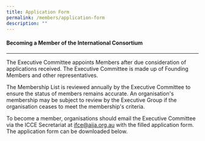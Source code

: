 ```yaml
---
title: Application Form
permalink: /members/application-form
description: ""
---
```

#### **Becoming a Member of the International Consortium**
---

The Executive Committee appoints Members after due consideration of applications received. The Executive Committee is made up of Founding Members and other representatives.

The Membership List is reviewed annually by the Executive Committee to ensure the status of members remains accurate. An organisation's membership may be subject to review by the Executive Group if the organisation ceases to meet the membership's criteria.

To become a member, organisations should email the Executive Committee via the ICCE Secretariat at ifce@aija.org.au with the filled application form. The application form can be downloaded below.


